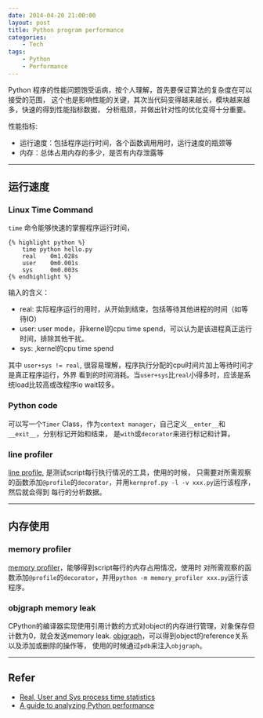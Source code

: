 ```yaml
---
date: 2014-04-20 21:00:00
layout: post
title: Python program performance 
categories:
    - Tech
tags: 
    - Python 
    - Performance
---
```


Python 程序的性能问题饱受诟病，按个人理解，首先要保证算法的复杂度在可以接受的范围，
这个也是影响性能的关键，其次当代码变得越来越长，模块越来越多，快速的得到性能指标数据，
分析瓶颈，并做出针对性的优化变得十分重要。

性能指标:
  - 运行速度：包括程序运行时间，各个函数调用用时，运行速度的瓶颈等
  - 内存：总体占用内存的多少，是否有内存泄露等

--------------------------------------------------------------------

## 运行速度

### Linux Time Command
`time` 命令能够快速的掌握程序运行时间，

    {% highlight python %}
        time python hello.py
        real    0m1.028s
        user    0m0.001s
        sys     0m0.003s
    {% endhighlight %}

输入的含义：

  - real: 实际程序运行的用时，从开始到结束，包括等待其他进程的时间（如等待IO） 
  - user: user mode，非kernel的cpu time spend，可以认为是该进程真正运行时间，排除其他干扰。
  - sys: ,kernel的cpu time spend

其中 `user+sys != real`, 很容易理解，程序执行分配的cpu时间片加上等待时间才是真正程序运行，外界
看到的时间消耗。当`user+sys`比`real`小得多时，应该是系统load比较高或改程序io wait较多。


### Python code 
可以写一个`Timer` Class，作为`context manager`，自己定义`__enter__`和`__exit__`，分别标记开始和结束，
是`with`或`decorator`来进行标记和计算。


### line profiler 
[line profile](https://pythonhosted.org/line_profiler/), 是测试script每行执行情况的工具，使用的时候，
只需要对所需观察的函数添加`@profile`的`decorator`，并用`kernprof.py -l -v xxx.py`运行该程序，然后就会得到
每行的分析数据。

--------------------------------------------------------------------

## 内存使用

### memory profiler
[memory profiler](https://github.com/fabianp/memory_profiler)，能够得到script每行的内存占用情况，使用时
对所需观察的函数添加`@profile`的`decorator`，并用`python -m memory_profiler xxx.py`运行该程序。

### objgraph memory leak
CPython的编译器实现使用引用计数的方式对object的内存进行管理，对象保存但计数为0，就会发送memory leak.
[objgraph](http://mg.pov.lt/objgraph/)，可以得到object的reference关系以及添加或删除的操作等，
使用的时候通过`pdb`来注入`objgraph`。

--------------------------------------------------------------------

## Refer
- [Real, User and Sys process time statistics](http://stackoverflow.com/questions/556405/what-do-real-user-and-sys-mean-in-the-output-of-time1)
- [A guide to analyzing Python performance](http://www.huyng.com/posts/python-performance-analysis/)
